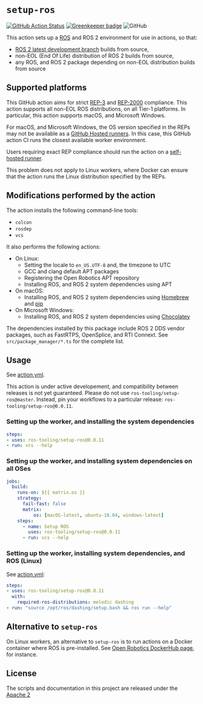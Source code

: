 # `setup-ros`

[![GitHub Action
Status](https://github.com/ros-tooling/setup-ros/workflows/Test%20setup-ros/badge.svg)](https://github.com/ros-tooling/setup-ros)
[![Greenkeeper
badge](https://badges.greenkeeper.io/ros-tooling/setup-ros.svg)](https://greenkeeper.io/)
![GitHub](https://img.shields.io/github/license/ros-tooling/setup-ros)

This action sets up a [ROS] and ROS 2 environment for use in actions, so
that:

* [ROS 2 latest development branch][ros2_latest_development_setup] builds from
  source,
* non-EOL (End Of Life) distribution of ROS 2 builds from source,
* any ROS, and ROS 2 package depending on non-EOL distribution builds from
  source

## Supported platforms

This GitHub action aims for strict [REP-3] and [REP-2000] compliance.
This action supports all non-EOL ROS distributions, on all Tier-1
platforms.
In particular, this action supports macOS, and Microsoft Windows.

For macOS, and Microsoft Windows, the OS version specified in the REPs may
not be available as a [GitHub Hosted runners][github_hosted_runners].
In this case, this GitHub action CI runs the closest available worker
environment.

Users requiring exact REP compliance should run the action on a [self-hosted
runner][self_hosted_runner].

This problem does not apply to Linux workers, where Docker can
ensure that the action runs the Linux distribution specified by the REPs.

## Modifications performed by the action

The action installs the following command-line tools:

 * `colcon`
 * `rosdep`
 * `vcs`

It also performs the following actions:

* On Linux:
  * Setting the locale to `en_US.UTF-8` and, the timezone to UTC
  * GCC and clang default APT packages
  * Registering the Open Robotics APT repository
  * Installing ROS, and ROS 2 system dependencies using APT
* On macOS:
  * Installing ROS, and ROS 2 system dependencies using [Homebrew] and [pip]
* On Microsoft Windows:
  * Installing ROS, and ROS 2 system dependencies using [Chocolatey]

The dependencies installed by this package include ROS 2 DDS vendor packages,
such as FastRTPS, OpenSplice, and RTI Connext.
See `src/package_manager/*.ts` for the complete list.

## Usage

See [action.yml](action.yml).

This action is under active developement, and compatibility between releases
is not yet guaranteed.
Please do not use `ros-tooling/setup-ros@master`.
Instead, pin your workflows to a particular release:
`ros-tooling/setup-ros@0.0.11`.

### Setting up the worker, and installing the system dependencies

```yaml
steps:
- uses: ros-tooling/setup-ros@0.0.11
- run: vcs --help
```

### Setting up the worker, and installing system dependencies on all OSes

```yaml
jobs:
  build:
    runs-on: ${{ matrix.os }}
    strategy:
      fail-fast: false
      matrix:
          os: [macOS-latest, ubuntu-18.04, windows-latest]
    steps:
      - name: Setup ROS
        uses: ros-tooling/setup-ros@0.0.11
      - run: vcs --help
```

### Setting up the worker, installing system dependencies, and ROS (Linux)

See [action.yml](action.yml):

```yaml
steps:
- uses: ros-tooling/setup-ros@0.0.11
  with:
    required-ros-distributions: melodic dashing
- run: "source /opt/ros/dashing/setup.bash && ros run --help"
```

## Alternative to `setup-ros`

On Linux workers, an alternative to `setup-ros` is to run actions on a
Docker container where ROS is pre-installed.
See [Open Robotics DockerHub page][dockerhub_osrf], for instance.

## License

The scripts and documentation in this project are released under the [Apache
2](LICENSE)

[Chocolatey]: https://chocolatey.org/
[Homebrew]: https://brew.sh/
[REP-2000]: https://www.ros.org/reps/rep-2000.html
[REP-3]: https://www.ros.org/reps/rep-0003.html
[ROS]: https://www.ros.org/
[dockerhub_osrf]: https://hub.docker.com/r/osrf/ros/
[github_hosted_runners]: https://help.github.com/en/actions/automating-your-workflow-with-github-actions/software-installed-on-github-hosted-runners
[pip]: https://pip.pypa.io/en/stable/
[ros2_latest_development_setup]: https://index.ros.org/doc/ros2/Installation/Latest-Development-Setup/
[self_hosted_runner]: https://help.github.com/en/actions/automating-your-workflow-with-github-actions/about-self-hosted-runners
